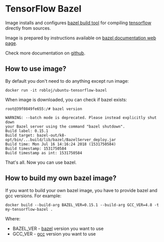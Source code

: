 # TensorFlow Bazel

Image installs and configures [bazel build tool](https://docs.bazel.build/) for compiling [tensorflow](https://www.tensorflow.org) directly from sources.

Image is prepared by instructions available on [bazel documentation web page](https://docs.bazel.build/versions/master/install-ubuntu.html#install-with-installer-ubuntu).

Check more documentation on [github](https://github.com/robertobloj/tensorflow-builder).

## How to use image?

By default you don't need to do anything except run image:

```
docker run -it robloj/ubuntu-tensorflow-bazel
```

When image is downloaded, you can check if bazel exists:

```
root@39f0849fe655:/# bazel version

WARNING: --batch mode is deprecated. Please instead explicitly shut down
your Bazel server using the command "bazel shutdown".
Build label: 0.15.1
Build target: bazel-out/k8-opt/bin/...build/lib/bazel/BazelServer_deploy.jar
Build time: Mon Jul 16 14:16:24 2018 (1531750584)
Build timestamp: 1531750584
Build timestamp as int: 1531750584
```


That's all. Now you can use bazel.

## How to build my own bazel image?

If you want to build your own bazel image, you have to provide bazel and gcc
versions. For example:

```
docker build --build-arg BAZEL_VER=0.15.1 --build-arg GCC_VER=4.8 -t my-tensorflow-bazel .

```


Where:

- BAZEL_VER - [bazel](https://docs.bazel.build/) version you want to use
- GCC_VER - [gcc](https://gcc.gnu.org/) version you want to use
